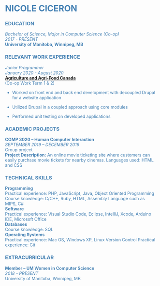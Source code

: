 # <font color='steelblue'> NICOLE CICERON 


### <font color='steelblue'> EDUCATION </font>
*Bachelor of Science, Major in Computer Science (Co-op)* 
<br>_2017 - PRESENT_
<br>
**University of Manitoba, Winnipeg, MB**


### <font color='steelblue'>RELEVANT WORK EXPERIENCE</font>
*Junior Programmer*
<br>_January 2020 - August 2020_
<br>**[Agriculture and Agri-Food Canada](https://www.agr.gc.ca/eng/agriculture-and-agri-food-canada/?id=1395690825741)**
<br>(Co-op Work Term 1 & 2)

* Worked on front end and back end development with decoupled Drupal for a website     application

*  Utilized Drupal in a coupled approach using core modules
* Performed unit testing on developed applications


### <font color='steelblue'>ACADEMIC PROJECTS </font>
**COMP 3020 – Human Computer Interaction**          <br>*SEPTEMBER 2019 – DECEMBER 2019*
<br>Group project                                                                           
**Project Description:** An online movie ticketing site where customers can easily purchase movie tickets for nearby cinemas.
Languages used: HTML and CSS 


### <font color='steelblue'>TECHNICAL SKILLS</font>
**Programming**<br>
Practical experience: PHP, JavaScript, Java, Object Oriented Programming
Course knowledge: C/C++, Ruby, HTML, Assembly Language such as MIPS, C#
<br>**Software**<br>
Practical experience: Visual Studio Code, Eclipse, IntelliJ, Xcode, Arduino IDE, Microsoft Office
<br>**Databases**<br>
Course knowledge: SQL
<br>**Operating Systems**<br>
Practical experience: Mac OS, Windows XP, Linux
Version Control
Practical experience: Git

### <font color='steelblue'>EXTRACURRICULAR</font>
**Member – UM Women in Computer Science**              <br>*2018 – PRESENT*
<br>University of Manitoba, Winnipeg, MB
